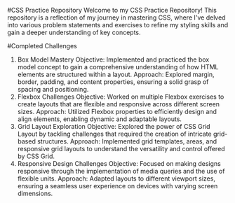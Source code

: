 #CSS Practice Repository
Welcome to my CSS Practice Repository! This repository is a reflection of my journey in mastering CSS, where I've delved into various problem statements and exercises to refine my styling skills and gain a deeper understanding of key concepts.

#Completed Challenges
1. Box Model Mastery
Objective: Implemented and practiced the box model concept to gain a comprehensive understanding of how HTML elements are structured within a layout.
Approach: Explored margin, border, padding, and content properties, ensuring a solid grasp of spacing and positioning.
2. Flexbox Challenges
Objective: Worked on multiple Flexbox exercises to create layouts that are flexible and responsive across different screen sizes.
Approach: Utilized Flexbox properties to efficiently design and align elements, enabling dynamic and adaptable layouts.
3. Grid Layout Exploration
Objective: Explored the power of CSS Grid Layout by tackling challenges that required the creation of intricate grid-based structures.
Approach: Implemented grid templates, areas, and responsive grid layouts to understand the versatility and control offered by CSS Grid.
4. Responsive Design Challenges
Objective: Focused on making designs responsive through the implementation of media queries and the use of flexible units.
Approach: Adapted layouts to different viewport sizes, ensuring a seamless user experience on devices with varying screen dimensions.
